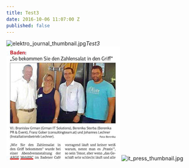 ```yaml
---
title: Test3
date: 2016-10-06 11:07:00 Z
published: false
---
```


![elektro_journal_thumbnail.jpg](/uploads/elektro_journal_thumbnail.jpg)*Test3*
![NOWI_thumbnail.jpg](/_uploads/NOWI_thumbnail.jpg)
![it_press_thumbnail.jpg](/uploads/it_press_thumbnail.jpg)